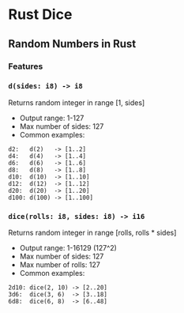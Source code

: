 # Rust Dice

## Random Numbers in Rust

### Features
### `d(sides: i8) -> i8` 
Returns random integer in range [1, sides]
- Output range: 1-127
- Max number of sides: 127
- Common examples:
```
d2:   d(2)   -> [1..2]
d4:   d(4)   -> [1..4]
d6:   d(6)   -> [1..6]
d8:   d(8)   -> [1..8]
d10:  d(10)  -> [1..10]
d12:  d(12)  -> [1..12]
d20:  d(20)  -> [1..20]
d100: d(100) -> [1..100]
```

### `dice(rolls: i8, sides: i8) -> i16` 
Returns random integer in range [rolls, rolls * sides]
- Output range: 1-16129 (127^2)
- Max number of sides: 127
- Max number of rolls: 127
- Common examples:
```
2d10: dice(2, 10) -> [2..20]
3d6:  dice(3, 6)  -> [3..18]
6d8:  dice(6, 8)  -> [6..48]
```
